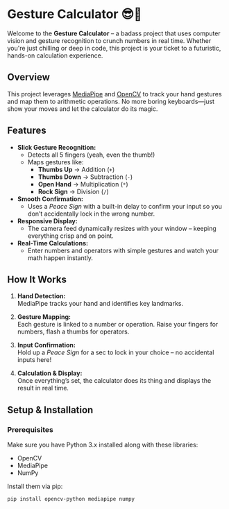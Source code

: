 # Gesture Calculator 😎🤙

Welcome to the **Gesture Calculator** – a badass project that uses computer vision and gesture recognition to crunch numbers in real time. Whether you're just chilling or deep in code, this project is your ticket to a futuristic, hands-on calculation experience.

## Overview

This project leverages [MediaPipe](https://mediapipe.dev/) and [OpenCV](https://opencv.org/) to track your hand gestures and map them to arithmetic operations. No more boring keyboards—just show your moves and let the calculator do its magic.

## Features

- **Slick Gesture Recognition:**
  - Detects all 5 fingers (yeah, even the thumb!)
  - Maps gestures like:
    - **Thumbs Up** → Addition (`+`)
    - **Thumbs Down** → Subtraction (`-`)
    - **Open Hand** → Multiplication (`*`)
    - **Rock Sign** → Division (`/`)
- **Smooth Confirmation:**
  - Uses a *Peace Sign* with a built-in delay to confirm your input so you don’t accidentally lock in the wrong number.
- **Responsive Display:**
  - The camera feed dynamically resizes with your window – keeping everything crisp and on point.
- **Real-Time Calculations:**
  - Enter numbers and operators with simple gestures and watch your math happen instantly.

## How It Works

1. **Hand Detection:**  
   MediaPipe tracks your hand and identifies key landmarks.

2. **Gesture Mapping:**  
   Each gesture is linked to a number or operation. Raise your fingers for numbers, flash a thumbs for operators.

3. **Input Confirmation:**  
   Hold up a *Peace Sign* for a sec to lock in your choice – no accidental inputs here!

4. **Calculation & Display:**  
   Once everything’s set, the calculator does its thing and displays the result in real time.

## Setup & Installation

### Prerequisites

Make sure you have Python 3.x installed along with these libraries:

- OpenCV
- MediaPipe
- NumPy

Install them via pip:

```bash
pip install opencv-python mediapipe numpy
